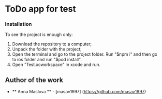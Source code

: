 # ToDo app for test

### Installation

To see the project is enough only:
1. Download the repository to a computer;
2. Unpack the folder with the project;
3. Open the terminal and go to the project folder. Run "$npm i" and then go to ios folder and run "$pod install".
4. Open "Test.xcworkspace" in xcode and run.

## Author of the work

* ** Anna Maslova ** - [masav1997] (https://github.com/masav1997)
